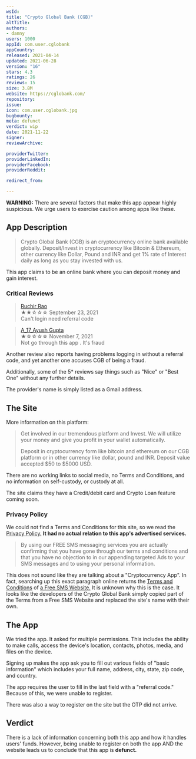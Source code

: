 ```yaml
---
wsId: 
title: "Crypto Global Bank (CGB)"
altTitle: 
authors:
- danny
users: 1000
appId: com.user.cglobank
appCountry: 
released: 2021-04-14
updated: 2021-06-28
version: "16"
stars: 4.3
ratings: 26
reviews: 15
size: 3.8M
website: https://cglobank.com/
repository: 
issue: 
icon: com.user.cglobank.jpg
bugbounty: 
meta: defunct
verdict: wip
date: 2021-11-22
signer: 
reviewArchive:

providerTwitter: 
providerLinkedIn: 
providerFacebook: 
providerReddit: 

redirect_from:

---
```


**WARNING:** There are several factors that make this app appear highly suspicious. We urge users to exercise caution among apps like these.

## App Description

> Crypto Global Bank (CGB) is an cryptocurrency online bank available globally. Deposit/Invest in cryptocurrency like Bitcoin & Ethereum, other currency like Dollar, Pound and INR and get 1% rate of Interest daily as long as you stay invested with us. 

This app claims to be an online bank where you can deposit money and gain interest.

### Critical Reviews

> [Ruchir Rao](https://play.google.com/store/apps/details?id=com.user.cglobank&reviewId=gp%3AAOqpTOEFK2w1HK_ZMy_iF1cnbNm6q8caTNPkINXgauvwed_7VrmItbqfiN1MBSX8xEnZmTJJjwICDjospUaSNg)<br>
  ★★☆☆☆ September 23, 2021 <br>
       Can't login need referral code
       
       
> [A_17_Ayush Gupta](https://play.google.com/store/apps/details?id=com.user.cglobank&reviewId=gp%3AAOqpTOHxiRR9IuBSGghGDf_B5UKlhs1VsPE60M8UjqWsdt3TY6qmTU0ozYACvbZfHEMLw8KId7-fpJHkCCsuUQ)<br>
  ★☆☆☆☆ November 7, 2021 <br>
       Not go through this app . It's fraud      

Another review also reports having problems logging in without a referral code, and yet another one accuses CGB of being a fraud.

Additionally, some of the 5* reviews say things such as "Nice" or "Best One" without any further details.

The provider's name is simply listed as a Gmail address.

## The Site

More information on this platform:

> Get involved in our tremendous platform and Invest. We will utilize your money and give you profit in your wallet automatically.
>
> Deposit in cryptocurrency form like bitcoin and ethereum on our CGB platform or in other currency like dollar, pound and INR. Deposit value accepted $50 to $5000 USD.

There are no working links to social media, no Terms and Conditions, and no information on self-custody, or custody at all.

The site claims they have a Credit/debit card and Crypto Loan feature coming soon.

### Privacy Policy

We could not find a Terms and Conditions for this site, so we read the [Privacy Policy.](https://cglobank.com/privacy.php) **It had no actual relation to this app's advertised services.**

> By using our FREE SMS messaging services you are actually confirming that you have gone through our terms and conditions and that you have no objection to in our appending targeted Ads to your SMS messages and to using your personal information.

This does not sound like they are talking about a "Cryptocurrency App". In fact, searching up this exact paragraph online returns the [Terms and Conditions](https://www.smsti.in/send-free-sms/terms.php) of [a Free SMS Website.](https://www.smsti.in/send-free-sms/) It is unknown why this is the case. It looks like the developers of the Crypto Global Bank simply copied part of the Terms from a Free SMS Website and replaced the site's name with their own.

## The App

We tried the app. It asked for multiple permissions. This includes the ability to make calls, access the device's location, contacts, photos, media, and files on the device.

Signing up makes the app ask you to fill out various fields of "basic information" which includes your full name, address, city, state, zip code, and country. 

The app requires the user to fill in the last field with a "referral code." Because of this, we were unable to register.

There was also a way to register on the site but the OTP did not arrive.

## Verdict

There is a lack of information concerning both this app and how it handles users' funds. However, being unable to register on both the app AND the website leads us to conclude that this app is **defunct.**

